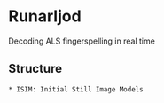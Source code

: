 # Runarljod
Decoding ALS fingerspelling in real time


## Structure
    * ISIM: Initial Still Image Models
